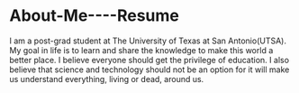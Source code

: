 # About-Me----Resume
I am a post-grad student at The University of Texas at San Antonio(UTSA). 
My goal in life is to learn and share the knowledge to make this world a better place. I believe everyone should get the privilege of education. I also believe that science and technology should not be an option for it will make us understand everything, living or dead, around us.  
